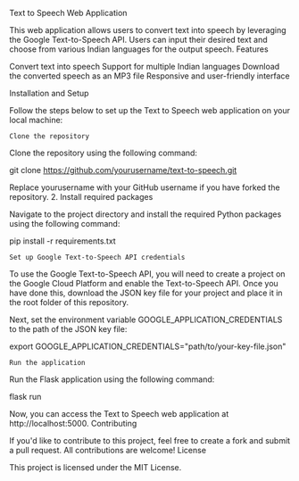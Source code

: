 

Text to Speech Web Application

This web application allows users to convert text into speech by leveraging the Google Text-to-Speech API. Users can input their desired text and choose from various Indian languages for the output speech. Features

Convert text into speech
Support for multiple Indian languages
Download the converted speech as an MP3 file
Responsive and user-friendly interface

Installation and Setup

Follow the steps below to set up the Text to Speech web application on your local machine:

    Clone the repository

Clone the repository using the following command:

git clone https://github.com/yourusername/text-to-speech.git

Replace yourusername with your GitHub username if you have forked the repository. 2. Install required packages

Navigate to the project directory and install the required Python packages using the following command:

pip install -r requirements.txt

    Set up Google Text-to-Speech API credentials

To use the Google Text-to-Speech API, you will need to create a project on the Google Cloud Platform and enable the Text-to-Speech API. Once you have done this, download the JSON key file for your project and place it in the root folder of this repository.

Next, set the environment variable GOOGLE_APPLICATION_CREDENTIALS to the path of the JSON key file:

export GOOGLE_APPLICATION_CREDENTIALS="path/to/your-key-file.json"

    Run the application

Run the Flask application using the following command:

flask run

Now, you can access the Text to Speech web application at http://localhost:5000. Contributing

If you'd like to contribute to this project, feel free to create a fork and submit a pull request. All contributions are welcome! License

This project is licensed under the MIT License.
